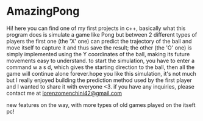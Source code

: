 # AmazingPong

Hi!
here you can find one of my first projects in c++,
basically what this program does is simulate a game like Pong but between 2 different types of players the first one (the 'X' one) can predict the trajectory of the ball and move itself to capture it and thus save the result; 
the other (the 'O' one) is simply implemented using the Y coordinates of the ball, making its future movements easy to understand.
to start the simulation, you have to enter a command w a s d, which gives the starting direction to the ball, then all the game will continue alone forever.hope you like this simulation, it's not much but I really enjoyed building the prediction method used by the first player and I wanted to share it with everyone <3.
if you have any inquiries, please contact me at lorenzomenchini42@gmail.com

new features on the way, with more types of old games played on the itseft pc!
